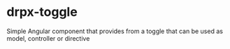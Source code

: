 # drpx-toggle
Simple Angular component that provides from a toggle that can be used as model, controller or directive
